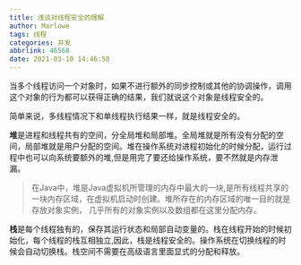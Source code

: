 ```yaml
---
title: 浅谈对线程安全的理解
author: Marlowe
tags: 线程
categories: 并发
abbrlink: 46568
date: 2021-03-10 14:46:58
---
```

当多个线程访问一个对象时，如果不进行额外的同步控制或其他的协调操作，调用这个对象的行为都可以获得正确的结果，我们就说这个对象是线程安全的。
<!--more-->
简单来说，多线程情况下和单线程执行结果一样，就是线程安全的。

**堆**是进程和线程共有的空间，分全局堆和局部堆。全局堆就是所有没有分配的空间，局部堆就是用户分配的空间。堆在操作系统对进程初始化的时候分配，运行过程中也可以向系统要额外的堆,但是用完了要还给操作系统，要不然就是内存泄漏。

> 在Java中，堆是Java虚拟机所管理的内存中最大的一块,是所有线程共享的一块内存区域，在虚拟机启动时创建。堆所存在的内存区域的唯一目的就是存放对象实例， 几乎所有的对象实例以及数组都在这里分配内存。

**栈**是每个线程独有的，保存其运行状态和局部自动变量的。栈在线程开始的时候初始化，每个线程的栈互相独立,因此，栈是线程安全的。操作系统在切换线程的时候会自动切换栈。栈空间不需要在高级语言里面显式的分配和释放。